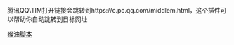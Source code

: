 腾讯QQ\TIM打开链接会跳转到https://c.pc.qq.com/middlem.html，这个插件可以帮助你自动跳转到目标网址

[猴油脚本](https://greasyfork.org/zh-CN/scripts/427498-%E8%85%BE%E8%AE%AF%E9%99%90%E5%88%B6%E8%BF%9E%E6%8E%A5%E8%87%AA%E5%8A%A8%E8%B7%B3%E8%BD%AC)